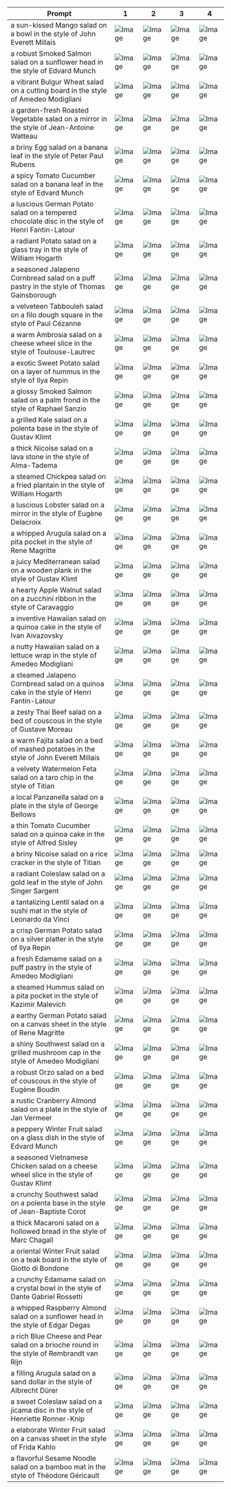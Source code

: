 | Prompt | 1 | 2 | 3 | 4 |
|-|-|-|-|-|
| a sun-kissed Mango salad on a bowl in the style of John Everett Millais | ![Image](https://salad-benchmark-public-assets.s3.us-east-2.amazonaws.com/sdxl/61751207-d6c1-434a-81d5-7d1836e48e7e-0.jpg) | ![Image](https://salad-benchmark-public-assets.s3.us-east-2.amazonaws.com/sdxl/61751207-d6c1-434a-81d5-7d1836e48e7e-1.jpg) | ![Image](https://salad-benchmark-public-assets.s3.us-east-2.amazonaws.com/sdxl/61751207-d6c1-434a-81d5-7d1836e48e7e-2.jpg) | ![Image](https://salad-benchmark-public-assets.s3.us-east-2.amazonaws.com/sdxl/61751207-d6c1-434a-81d5-7d1836e48e7e-3.jpg) |
| a robust Smoked Salmon salad on a sunflower head in the style of Edvard Munch | ![Image](https://salad-benchmark-public-assets.s3.us-east-2.amazonaws.com/sdxl/ace36770-ac62-429c-ae81-2126db222be8-0.jpg) | ![Image](https://salad-benchmark-public-assets.s3.us-east-2.amazonaws.com/sdxl/ace36770-ac62-429c-ae81-2126db222be8-1.jpg) | ![Image](https://salad-benchmark-public-assets.s3.us-east-2.amazonaws.com/sdxl/ace36770-ac62-429c-ae81-2126db222be8-2.jpg) | ![Image](https://salad-benchmark-public-assets.s3.us-east-2.amazonaws.com/sdxl/ace36770-ac62-429c-ae81-2126db222be8-3.jpg) |
| a vibrant Bulgur Wheat salad on a cutting board in the style of Amedeo Modigliani | ![Image](https://salad-benchmark-public-assets.s3.us-east-2.amazonaws.com/sdxl/d4c422ec-ac3d-486b-8429-7cc9799221e8-0.jpg) | ![Image](https://salad-benchmark-public-assets.s3.us-east-2.amazonaws.com/sdxl/d4c422ec-ac3d-486b-8429-7cc9799221e8-1.jpg) | ![Image](https://salad-benchmark-public-assets.s3.us-east-2.amazonaws.com/sdxl/d4c422ec-ac3d-486b-8429-7cc9799221e8-2.jpg) | ![Image](https://salad-benchmark-public-assets.s3.us-east-2.amazonaws.com/sdxl/d4c422ec-ac3d-486b-8429-7cc9799221e8-3.jpg) |
| a garden-fresh Roasted Vegetable salad on a mirror in the style of Jean-Antoine Watteau | ![Image](https://salad-benchmark-public-assets.s3.us-east-2.amazonaws.com/sdxl/4791d8c1-4cb0-462f-9160-aa0e0ce3f86a-0.jpg) | ![Image](https://salad-benchmark-public-assets.s3.us-east-2.amazonaws.com/sdxl/4791d8c1-4cb0-462f-9160-aa0e0ce3f86a-1.jpg) | ![Image](https://salad-benchmark-public-assets.s3.us-east-2.amazonaws.com/sdxl/4791d8c1-4cb0-462f-9160-aa0e0ce3f86a-2.jpg) | ![Image](https://salad-benchmark-public-assets.s3.us-east-2.amazonaws.com/sdxl/4791d8c1-4cb0-462f-9160-aa0e0ce3f86a-3.jpg) |
| a briny Egg salad on a banana leaf in the style of Peter Paul Rubens | ![Image](https://salad-benchmark-public-assets.s3.us-east-2.amazonaws.com/sdxl/cd2cfae3-1503-4dfd-8ce5-60a0606335a3-0.jpg) | ![Image](https://salad-benchmark-public-assets.s3.us-east-2.amazonaws.com/sdxl/cd2cfae3-1503-4dfd-8ce5-60a0606335a3-1.jpg) | ![Image](https://salad-benchmark-public-assets.s3.us-east-2.amazonaws.com/sdxl/cd2cfae3-1503-4dfd-8ce5-60a0606335a3-2.jpg) | ![Image](https://salad-benchmark-public-assets.s3.us-east-2.amazonaws.com/sdxl/cd2cfae3-1503-4dfd-8ce5-60a0606335a3-3.jpg) |
| a spicy Tomato Cucumber salad on a banana leaf in the style of Edvard Munch | ![Image](https://salad-benchmark-public-assets.s3.us-east-2.amazonaws.com/sdxl/4c91084f-80a8-471b-a351-704dd35dc7a5-0.jpg) | ![Image](https://salad-benchmark-public-assets.s3.us-east-2.amazonaws.com/sdxl/4c91084f-80a8-471b-a351-704dd35dc7a5-1.jpg) | ![Image](https://salad-benchmark-public-assets.s3.us-east-2.amazonaws.com/sdxl/4c91084f-80a8-471b-a351-704dd35dc7a5-2.jpg) | ![Image](https://salad-benchmark-public-assets.s3.us-east-2.amazonaws.com/sdxl/4c91084f-80a8-471b-a351-704dd35dc7a5-3.jpg) |
| a luscious German Potato salad on a tempered chocolate disc in the style of Henri Fantin-Latour | ![Image](https://salad-benchmark-public-assets.s3.us-east-2.amazonaws.com/sdxl/5dbf6a0f-013a-4326-8ebe-c13bbf402eda-0.jpg) | ![Image](https://salad-benchmark-public-assets.s3.us-east-2.amazonaws.com/sdxl/5dbf6a0f-013a-4326-8ebe-c13bbf402eda-1.jpg) | ![Image](https://salad-benchmark-public-assets.s3.us-east-2.amazonaws.com/sdxl/5dbf6a0f-013a-4326-8ebe-c13bbf402eda-2.jpg) | ![Image](https://salad-benchmark-public-assets.s3.us-east-2.amazonaws.com/sdxl/5dbf6a0f-013a-4326-8ebe-c13bbf402eda-3.jpg) |
| a radiant Potato salad on a glass tray in the style of William Hogarth | ![Image](https://salad-benchmark-public-assets.s3.us-east-2.amazonaws.com/sdxl/ad92fb69-dbe0-4ab2-8353-54b1ed5a7a9b-0.jpg) | ![Image](https://salad-benchmark-public-assets.s3.us-east-2.amazonaws.com/sdxl/ad92fb69-dbe0-4ab2-8353-54b1ed5a7a9b-1.jpg) | ![Image](https://salad-benchmark-public-assets.s3.us-east-2.amazonaws.com/sdxl/ad92fb69-dbe0-4ab2-8353-54b1ed5a7a9b-2.jpg) | ![Image](https://salad-benchmark-public-assets.s3.us-east-2.amazonaws.com/sdxl/ad92fb69-dbe0-4ab2-8353-54b1ed5a7a9b-3.jpg) |
| a seasoned Jalapeno Cornbread salad on a puff pastry in the style of Thomas Gainsborough | ![Image](https://salad-benchmark-public-assets.s3.us-east-2.amazonaws.com/sdxl/e64dbb99-bb82-4284-8241-626e8ca69b73-0.jpg) | ![Image](https://salad-benchmark-public-assets.s3.us-east-2.amazonaws.com/sdxl/e64dbb99-bb82-4284-8241-626e8ca69b73-1.jpg) | ![Image](https://salad-benchmark-public-assets.s3.us-east-2.amazonaws.com/sdxl/e64dbb99-bb82-4284-8241-626e8ca69b73-2.jpg) | ![Image](https://salad-benchmark-public-assets.s3.us-east-2.amazonaws.com/sdxl/e64dbb99-bb82-4284-8241-626e8ca69b73-3.jpg) |
| a velveteen Tabbouleh salad on a filo dough square in the style of Paul Cézanne | ![Image](https://salad-benchmark-public-assets.s3.us-east-2.amazonaws.com/sdxl/80a8b664-b457-4139-80e9-e39b51b50b20-0.jpg) | ![Image](https://salad-benchmark-public-assets.s3.us-east-2.amazonaws.com/sdxl/80a8b664-b457-4139-80e9-e39b51b50b20-1.jpg) | ![Image](https://salad-benchmark-public-assets.s3.us-east-2.amazonaws.com/sdxl/80a8b664-b457-4139-80e9-e39b51b50b20-2.jpg) | ![Image](https://salad-benchmark-public-assets.s3.us-east-2.amazonaws.com/sdxl/80a8b664-b457-4139-80e9-e39b51b50b20-3.jpg) |
| a warm Ambrosia salad on a cheese wheel slice in the style of Toulouse-Lautrec | ![Image](https://salad-benchmark-public-assets.s3.us-east-2.amazonaws.com/sdxl/96bf29b8-839b-4c6c-a612-96413d6e94c6-0.jpg) | ![Image](https://salad-benchmark-public-assets.s3.us-east-2.amazonaws.com/sdxl/96bf29b8-839b-4c6c-a612-96413d6e94c6-1.jpg) | ![Image](https://salad-benchmark-public-assets.s3.us-east-2.amazonaws.com/sdxl/96bf29b8-839b-4c6c-a612-96413d6e94c6-2.jpg) | ![Image](https://salad-benchmark-public-assets.s3.us-east-2.amazonaws.com/sdxl/96bf29b8-839b-4c6c-a612-96413d6e94c6-3.jpg) |
| a exotic Sweet Potato salad on a layer of hummus in the style of Ilya Repin | ![Image](https://salad-benchmark-public-assets.s3.us-east-2.amazonaws.com/sdxl/7b5b6602-88f2-44de-a318-a36a82bd5deb-0.jpg) | ![Image](https://salad-benchmark-public-assets.s3.us-east-2.amazonaws.com/sdxl/7b5b6602-88f2-44de-a318-a36a82bd5deb-1.jpg) | ![Image](https://salad-benchmark-public-assets.s3.us-east-2.amazonaws.com/sdxl/7b5b6602-88f2-44de-a318-a36a82bd5deb-2.jpg) | ![Image](https://salad-benchmark-public-assets.s3.us-east-2.amazonaws.com/sdxl/7b5b6602-88f2-44de-a318-a36a82bd5deb-3.jpg) |
| a glossy Smoked Salmon salad on a palm frond in the style of Raphael Sanzio | ![Image](https://salad-benchmark-public-assets.s3.us-east-2.amazonaws.com/sdxl/f238bf92-5a19-4110-8610-b056b701a115-0.jpg) | ![Image](https://salad-benchmark-public-assets.s3.us-east-2.amazonaws.com/sdxl/f238bf92-5a19-4110-8610-b056b701a115-1.jpg) | ![Image](https://salad-benchmark-public-assets.s3.us-east-2.amazonaws.com/sdxl/f238bf92-5a19-4110-8610-b056b701a115-2.jpg) | ![Image](https://salad-benchmark-public-assets.s3.us-east-2.amazonaws.com/sdxl/f238bf92-5a19-4110-8610-b056b701a115-3.jpg) |
| a grilled Kale salad on a polenta base in the style of Gustav Klimt | ![Image](https://salad-benchmark-public-assets.s3.us-east-2.amazonaws.com/sdxl/2c734105-3a9b-48b6-88ca-fbb3a3a57ad1-0.jpg) | ![Image](https://salad-benchmark-public-assets.s3.us-east-2.amazonaws.com/sdxl/2c734105-3a9b-48b6-88ca-fbb3a3a57ad1-1.jpg) | ![Image](https://salad-benchmark-public-assets.s3.us-east-2.amazonaws.com/sdxl/2c734105-3a9b-48b6-88ca-fbb3a3a57ad1-2.jpg) | ![Image](https://salad-benchmark-public-assets.s3.us-east-2.amazonaws.com/sdxl/2c734105-3a9b-48b6-88ca-fbb3a3a57ad1-3.jpg) |
| a thick Nicoise salad on a lava stone in the style of Alma-Tadema | ![Image](https://salad-benchmark-public-assets.s3.us-east-2.amazonaws.com/sdxl/0f5c2efb-c262-42de-a22e-70743603b367-0.jpg) | ![Image](https://salad-benchmark-public-assets.s3.us-east-2.amazonaws.com/sdxl/0f5c2efb-c262-42de-a22e-70743603b367-1.jpg) | ![Image](https://salad-benchmark-public-assets.s3.us-east-2.amazonaws.com/sdxl/0f5c2efb-c262-42de-a22e-70743603b367-2.jpg) | ![Image](https://salad-benchmark-public-assets.s3.us-east-2.amazonaws.com/sdxl/0f5c2efb-c262-42de-a22e-70743603b367-3.jpg) |
| a steamed Chickpea salad on a fried plantain in the style of William Hogarth | ![Image](https://salad-benchmark-public-assets.s3.us-east-2.amazonaws.com/sdxl/ca48245c-9f1e-4d15-ab88-439ebfbcc033-0.jpg) | ![Image](https://salad-benchmark-public-assets.s3.us-east-2.amazonaws.com/sdxl/ca48245c-9f1e-4d15-ab88-439ebfbcc033-1.jpg) | ![Image](https://salad-benchmark-public-assets.s3.us-east-2.amazonaws.com/sdxl/ca48245c-9f1e-4d15-ab88-439ebfbcc033-2.jpg) | ![Image](https://salad-benchmark-public-assets.s3.us-east-2.amazonaws.com/sdxl/ca48245c-9f1e-4d15-ab88-439ebfbcc033-3.jpg) |
| a luscious Lobster salad on a mirror in the style of Eugène Delacroix | ![Image](https://salad-benchmark-public-assets.s3.us-east-2.amazonaws.com/sdxl/f1cefcbd-7351-4ca0-8ace-a9a73ee3959b-0.jpg) | ![Image](https://salad-benchmark-public-assets.s3.us-east-2.amazonaws.com/sdxl/f1cefcbd-7351-4ca0-8ace-a9a73ee3959b-1.jpg) | ![Image](https://salad-benchmark-public-assets.s3.us-east-2.amazonaws.com/sdxl/f1cefcbd-7351-4ca0-8ace-a9a73ee3959b-2.jpg) | ![Image](https://salad-benchmark-public-assets.s3.us-east-2.amazonaws.com/sdxl/f1cefcbd-7351-4ca0-8ace-a9a73ee3959b-3.jpg) |
| a whipped Arugula salad on a pita pocket in the style of Rene Magritte | ![Image](https://salad-benchmark-public-assets.s3.us-east-2.amazonaws.com/sdxl/5f70cc50-d8b3-4d5f-b47f-7345e51eefc4-0.jpg) | ![Image](https://salad-benchmark-public-assets.s3.us-east-2.amazonaws.com/sdxl/5f70cc50-d8b3-4d5f-b47f-7345e51eefc4-1.jpg) | ![Image](https://salad-benchmark-public-assets.s3.us-east-2.amazonaws.com/sdxl/5f70cc50-d8b3-4d5f-b47f-7345e51eefc4-2.jpg) | ![Image](https://salad-benchmark-public-assets.s3.us-east-2.amazonaws.com/sdxl/5f70cc50-d8b3-4d5f-b47f-7345e51eefc4-3.jpg) |
| a juicy Mediterranean salad on a wooden plank in the style of Gustav Klimt | ![Image](https://salad-benchmark-public-assets.s3.us-east-2.amazonaws.com/sdxl/c6c47177-3553-46a1-805c-b0e418372e0a-0.jpg) | ![Image](https://salad-benchmark-public-assets.s3.us-east-2.amazonaws.com/sdxl/c6c47177-3553-46a1-805c-b0e418372e0a-1.jpg) | ![Image](https://salad-benchmark-public-assets.s3.us-east-2.amazonaws.com/sdxl/c6c47177-3553-46a1-805c-b0e418372e0a-2.jpg) | ![Image](https://salad-benchmark-public-assets.s3.us-east-2.amazonaws.com/sdxl/c6c47177-3553-46a1-805c-b0e418372e0a-3.jpg) |
| a hearty Apple Walnut salad on a zucchini ribbon in the style of Caravaggio | ![Image](https://salad-benchmark-public-assets.s3.us-east-2.amazonaws.com/sdxl/b99100b9-db0f-484c-87e6-9dcf6529c3e6-0.jpg) | ![Image](https://salad-benchmark-public-assets.s3.us-east-2.amazonaws.com/sdxl/b99100b9-db0f-484c-87e6-9dcf6529c3e6-1.jpg) | ![Image](https://salad-benchmark-public-assets.s3.us-east-2.amazonaws.com/sdxl/b99100b9-db0f-484c-87e6-9dcf6529c3e6-2.jpg) | ![Image](https://salad-benchmark-public-assets.s3.us-east-2.amazonaws.com/sdxl/b99100b9-db0f-484c-87e6-9dcf6529c3e6-3.jpg) |
| a inventive Hawaiian salad on a quinoa cake in the style of Ivan Aivazovsky | ![Image](https://salad-benchmark-public-assets.s3.us-east-2.amazonaws.com/sdxl/5070dff4-849b-4c33-b7f2-f9f507b84e76-0.jpg) | ![Image](https://salad-benchmark-public-assets.s3.us-east-2.amazonaws.com/sdxl/5070dff4-849b-4c33-b7f2-f9f507b84e76-1.jpg) | ![Image](https://salad-benchmark-public-assets.s3.us-east-2.amazonaws.com/sdxl/5070dff4-849b-4c33-b7f2-f9f507b84e76-2.jpg) | ![Image](https://salad-benchmark-public-assets.s3.us-east-2.amazonaws.com/sdxl/5070dff4-849b-4c33-b7f2-f9f507b84e76-3.jpg) |
| a nutty Hawaiian salad on a lettuce wrap in the style of Amedeo Modigliani | ![Image](https://salad-benchmark-public-assets.s3.us-east-2.amazonaws.com/sdxl/18674a92-b663-49de-ac89-54967b43e2a7-0.jpg) | ![Image](https://salad-benchmark-public-assets.s3.us-east-2.amazonaws.com/sdxl/18674a92-b663-49de-ac89-54967b43e2a7-1.jpg) | ![Image](https://salad-benchmark-public-assets.s3.us-east-2.amazonaws.com/sdxl/18674a92-b663-49de-ac89-54967b43e2a7-2.jpg) | ![Image](https://salad-benchmark-public-assets.s3.us-east-2.amazonaws.com/sdxl/18674a92-b663-49de-ac89-54967b43e2a7-3.jpg) |
| a steamed Jalapeno Cornbread salad on a quinoa cake in the style of Henri Fantin-Latour | ![Image](https://salad-benchmark-public-assets.s3.us-east-2.amazonaws.com/sdxl/1c5e4235-97c7-487e-89e7-3bf17d495c34-0.jpg) | ![Image](https://salad-benchmark-public-assets.s3.us-east-2.amazonaws.com/sdxl/1c5e4235-97c7-487e-89e7-3bf17d495c34-1.jpg) | ![Image](https://salad-benchmark-public-assets.s3.us-east-2.amazonaws.com/sdxl/1c5e4235-97c7-487e-89e7-3bf17d495c34-2.jpg) | ![Image](https://salad-benchmark-public-assets.s3.us-east-2.amazonaws.com/sdxl/1c5e4235-97c7-487e-89e7-3bf17d495c34-3.jpg) |
| a zesty Thai Beef salad on a bed of couscous in the style of Gustave Moreau | ![Image](https://salad-benchmark-public-assets.s3.us-east-2.amazonaws.com/sdxl/cc8920c4-9b7e-4f22-9214-4bf8fdb2d0db-0.jpg) | ![Image](https://salad-benchmark-public-assets.s3.us-east-2.amazonaws.com/sdxl/cc8920c4-9b7e-4f22-9214-4bf8fdb2d0db-1.jpg) | ![Image](https://salad-benchmark-public-assets.s3.us-east-2.amazonaws.com/sdxl/cc8920c4-9b7e-4f22-9214-4bf8fdb2d0db-2.jpg) | ![Image](https://salad-benchmark-public-assets.s3.us-east-2.amazonaws.com/sdxl/cc8920c4-9b7e-4f22-9214-4bf8fdb2d0db-3.jpg) |
| a warm Fajita salad on a bed of mashed potatoes in the style of John Everett Millais | ![Image](https://salad-benchmark-public-assets.s3.us-east-2.amazonaws.com/sdxl/df35824f-4f97-4496-b6fe-70745331d9b2-0.jpg) | ![Image](https://salad-benchmark-public-assets.s3.us-east-2.amazonaws.com/sdxl/df35824f-4f97-4496-b6fe-70745331d9b2-1.jpg) | ![Image](https://salad-benchmark-public-assets.s3.us-east-2.amazonaws.com/sdxl/df35824f-4f97-4496-b6fe-70745331d9b2-2.jpg) | ![Image](https://salad-benchmark-public-assets.s3.us-east-2.amazonaws.com/sdxl/df35824f-4f97-4496-b6fe-70745331d9b2-3.jpg) |
| a velvety Watermelon Feta salad on a taro chip in the style of Titian | ![Image](https://salad-benchmark-public-assets.s3.us-east-2.amazonaws.com/sdxl/b0ef606e-b6c3-4ccb-8bb7-3ff50a5f5077-0.jpg) | ![Image](https://salad-benchmark-public-assets.s3.us-east-2.amazonaws.com/sdxl/b0ef606e-b6c3-4ccb-8bb7-3ff50a5f5077-1.jpg) | ![Image](https://salad-benchmark-public-assets.s3.us-east-2.amazonaws.com/sdxl/b0ef606e-b6c3-4ccb-8bb7-3ff50a5f5077-2.jpg) | ![Image](https://salad-benchmark-public-assets.s3.us-east-2.amazonaws.com/sdxl/b0ef606e-b6c3-4ccb-8bb7-3ff50a5f5077-3.jpg) |
| a local Panzanella salad on a plate in the style of George Bellows | ![Image](https://salad-benchmark-public-assets.s3.us-east-2.amazonaws.com/sdxl/2ec2c5b0-ff3f-4222-afdc-2d02359beecf-0.jpg) | ![Image](https://salad-benchmark-public-assets.s3.us-east-2.amazonaws.com/sdxl/2ec2c5b0-ff3f-4222-afdc-2d02359beecf-1.jpg) | ![Image](https://salad-benchmark-public-assets.s3.us-east-2.amazonaws.com/sdxl/2ec2c5b0-ff3f-4222-afdc-2d02359beecf-2.jpg) | ![Image](https://salad-benchmark-public-assets.s3.us-east-2.amazonaws.com/sdxl/2ec2c5b0-ff3f-4222-afdc-2d02359beecf-3.jpg) |
| a thin Tomato Cucumber salad on a quinoa cake in the style of Alfred Sisley | ![Image](https://salad-benchmark-public-assets.s3.us-east-2.amazonaws.com/sdxl/0bf75719-9d1b-4b12-8b6a-25afbac76e62-0.jpg) | ![Image](https://salad-benchmark-public-assets.s3.us-east-2.amazonaws.com/sdxl/0bf75719-9d1b-4b12-8b6a-25afbac76e62-1.jpg) | ![Image](https://salad-benchmark-public-assets.s3.us-east-2.amazonaws.com/sdxl/0bf75719-9d1b-4b12-8b6a-25afbac76e62-2.jpg) | ![Image](https://salad-benchmark-public-assets.s3.us-east-2.amazonaws.com/sdxl/0bf75719-9d1b-4b12-8b6a-25afbac76e62-3.jpg) |
| a briny Nicoise salad on a rice cracker in the style of Titian | ![Image](https://salad-benchmark-public-assets.s3.us-east-2.amazonaws.com/sdxl/c527dbaf-f799-4b88-b1b8-80edbf55c0f8-0.jpg) | ![Image](https://salad-benchmark-public-assets.s3.us-east-2.amazonaws.com/sdxl/c527dbaf-f799-4b88-b1b8-80edbf55c0f8-1.jpg) | ![Image](https://salad-benchmark-public-assets.s3.us-east-2.amazonaws.com/sdxl/c527dbaf-f799-4b88-b1b8-80edbf55c0f8-2.jpg) | ![Image](https://salad-benchmark-public-assets.s3.us-east-2.amazonaws.com/sdxl/c527dbaf-f799-4b88-b1b8-80edbf55c0f8-3.jpg) |
| a radiant Coleslaw salad on a gold leaf in the style of John Singer Sargent | ![Image](https://salad-benchmark-public-assets.s3.us-east-2.amazonaws.com/sdxl/d696a91f-7cbb-46b3-9ef8-899379339de4-0.jpg) | ![Image](https://salad-benchmark-public-assets.s3.us-east-2.amazonaws.com/sdxl/d696a91f-7cbb-46b3-9ef8-899379339de4-1.jpg) | ![Image](https://salad-benchmark-public-assets.s3.us-east-2.amazonaws.com/sdxl/d696a91f-7cbb-46b3-9ef8-899379339de4-2.jpg) | ![Image](https://salad-benchmark-public-assets.s3.us-east-2.amazonaws.com/sdxl/d696a91f-7cbb-46b3-9ef8-899379339de4-3.jpg) |
| a tantalizing Lentil salad on a sushi mat in the style of Leonardo da Vinci | ![Image](https://salad-benchmark-public-assets.s3.us-east-2.amazonaws.com/sdxl/62178f23-503a-42d5-8e09-1f1ee268cfee-0.jpg) | ![Image](https://salad-benchmark-public-assets.s3.us-east-2.amazonaws.com/sdxl/62178f23-503a-42d5-8e09-1f1ee268cfee-1.jpg) | ![Image](https://salad-benchmark-public-assets.s3.us-east-2.amazonaws.com/sdxl/62178f23-503a-42d5-8e09-1f1ee268cfee-2.jpg) | ![Image](https://salad-benchmark-public-assets.s3.us-east-2.amazonaws.com/sdxl/62178f23-503a-42d5-8e09-1f1ee268cfee-3.jpg) |
| a crisp German Potato salad on a silver platter in the style of Ilya Repin | ![Image](https://salad-benchmark-public-assets.s3.us-east-2.amazonaws.com/sdxl/1c2b42bb-7142-4fd9-a7d6-f6fac2b3165b-0.jpg) | ![Image](https://salad-benchmark-public-assets.s3.us-east-2.amazonaws.com/sdxl/1c2b42bb-7142-4fd9-a7d6-f6fac2b3165b-1.jpg) | ![Image](https://salad-benchmark-public-assets.s3.us-east-2.amazonaws.com/sdxl/1c2b42bb-7142-4fd9-a7d6-f6fac2b3165b-2.jpg) | ![Image](https://salad-benchmark-public-assets.s3.us-east-2.amazonaws.com/sdxl/1c2b42bb-7142-4fd9-a7d6-f6fac2b3165b-3.jpg) |
| a fresh Edamame salad on a puff pastry in the style of Amedeo Modigliani | ![Image](https://salad-benchmark-public-assets.s3.us-east-2.amazonaws.com/sdxl/0de3e4c2-97fb-44ad-82bb-80d1c55aa505-0.jpg) | ![Image](https://salad-benchmark-public-assets.s3.us-east-2.amazonaws.com/sdxl/0de3e4c2-97fb-44ad-82bb-80d1c55aa505-1.jpg) | ![Image](https://salad-benchmark-public-assets.s3.us-east-2.amazonaws.com/sdxl/0de3e4c2-97fb-44ad-82bb-80d1c55aa505-2.jpg) | ![Image](https://salad-benchmark-public-assets.s3.us-east-2.amazonaws.com/sdxl/0de3e4c2-97fb-44ad-82bb-80d1c55aa505-3.jpg) |
| a steamed Hummus salad on a pita pocket in the style of Kazimir Malevich | ![Image](https://salad-benchmark-public-assets.s3.us-east-2.amazonaws.com/sdxl/d5f315b0-158b-4d75-affe-cdcdba9bb2da-0.jpg) | ![Image](https://salad-benchmark-public-assets.s3.us-east-2.amazonaws.com/sdxl/d5f315b0-158b-4d75-affe-cdcdba9bb2da-1.jpg) | ![Image](https://salad-benchmark-public-assets.s3.us-east-2.amazonaws.com/sdxl/d5f315b0-158b-4d75-affe-cdcdba9bb2da-2.jpg) | ![Image](https://salad-benchmark-public-assets.s3.us-east-2.amazonaws.com/sdxl/d5f315b0-158b-4d75-affe-cdcdba9bb2da-3.jpg) |
| a earthy German Potato salad on a canvas sheet in the style of Rene Magritte | ![Image](https://salad-benchmark-public-assets.s3.us-east-2.amazonaws.com/sdxl/ea14c3e7-43c0-472c-a391-0764e062b6a1-0.jpg) | ![Image](https://salad-benchmark-public-assets.s3.us-east-2.amazonaws.com/sdxl/ea14c3e7-43c0-472c-a391-0764e062b6a1-1.jpg) | ![Image](https://salad-benchmark-public-assets.s3.us-east-2.amazonaws.com/sdxl/ea14c3e7-43c0-472c-a391-0764e062b6a1-2.jpg) | ![Image](https://salad-benchmark-public-assets.s3.us-east-2.amazonaws.com/sdxl/ea14c3e7-43c0-472c-a391-0764e062b6a1-3.jpg) |
| a shiny Southwest salad on a grilled mushroom cap in the style of Amedeo Modigliani | ![Image](https://salad-benchmark-public-assets.s3.us-east-2.amazonaws.com/sdxl/7bed9a98-f7c7-4995-acc5-0b1a5fdb8fd8-0.jpg) | ![Image](https://salad-benchmark-public-assets.s3.us-east-2.amazonaws.com/sdxl/7bed9a98-f7c7-4995-acc5-0b1a5fdb8fd8-1.jpg) | ![Image](https://salad-benchmark-public-assets.s3.us-east-2.amazonaws.com/sdxl/7bed9a98-f7c7-4995-acc5-0b1a5fdb8fd8-2.jpg) | ![Image](https://salad-benchmark-public-assets.s3.us-east-2.amazonaws.com/sdxl/7bed9a98-f7c7-4995-acc5-0b1a5fdb8fd8-3.jpg) |
| a robust Orzo salad on a bed of couscous in the style of Eugène Boudin | ![Image](https://salad-benchmark-public-assets.s3.us-east-2.amazonaws.com/sdxl/9eb3b0a4-8afd-4de0-993f-9530f9bee78d-0.jpg) | ![Image](https://salad-benchmark-public-assets.s3.us-east-2.amazonaws.com/sdxl/9eb3b0a4-8afd-4de0-993f-9530f9bee78d-1.jpg) | ![Image](https://salad-benchmark-public-assets.s3.us-east-2.amazonaws.com/sdxl/9eb3b0a4-8afd-4de0-993f-9530f9bee78d-2.jpg) | ![Image](https://salad-benchmark-public-assets.s3.us-east-2.amazonaws.com/sdxl/9eb3b0a4-8afd-4de0-993f-9530f9bee78d-3.jpg) |
| a rustic Cranberry Almond salad on a plate in the style of Jan Vermeer | ![Image](https://salad-benchmark-public-assets.s3.us-east-2.amazonaws.com/sdxl/f6efa9d9-ddfc-40cc-a802-40e34f7099b5-0.jpg) | ![Image](https://salad-benchmark-public-assets.s3.us-east-2.amazonaws.com/sdxl/f6efa9d9-ddfc-40cc-a802-40e34f7099b5-1.jpg) | ![Image](https://salad-benchmark-public-assets.s3.us-east-2.amazonaws.com/sdxl/f6efa9d9-ddfc-40cc-a802-40e34f7099b5-2.jpg) | ![Image](https://salad-benchmark-public-assets.s3.us-east-2.amazonaws.com/sdxl/f6efa9d9-ddfc-40cc-a802-40e34f7099b5-3.jpg) |
| a peppery Winter Fruit salad on a glass dish in the style of Edvard Munch | ![Image](https://salad-benchmark-public-assets.s3.us-east-2.amazonaws.com/sdxl/fb3675de-28c2-4b26-9edd-c71cc45a78f3-0.jpg) | ![Image](https://salad-benchmark-public-assets.s3.us-east-2.amazonaws.com/sdxl/fb3675de-28c2-4b26-9edd-c71cc45a78f3-1.jpg) | ![Image](https://salad-benchmark-public-assets.s3.us-east-2.amazonaws.com/sdxl/fb3675de-28c2-4b26-9edd-c71cc45a78f3-2.jpg) | ![Image](https://salad-benchmark-public-assets.s3.us-east-2.amazonaws.com/sdxl/fb3675de-28c2-4b26-9edd-c71cc45a78f3-3.jpg) |
| a seasoned Vietnamese Chicken salad on a cheese wheel slice in the style of Gustav Klimt | ![Image](https://salad-benchmark-public-assets.s3.us-east-2.amazonaws.com/sdxl/a899050b-64b4-4eeb-b87b-53184a1a1a83-0.jpg) | ![Image](https://salad-benchmark-public-assets.s3.us-east-2.amazonaws.com/sdxl/a899050b-64b4-4eeb-b87b-53184a1a1a83-1.jpg) | ![Image](https://salad-benchmark-public-assets.s3.us-east-2.amazonaws.com/sdxl/a899050b-64b4-4eeb-b87b-53184a1a1a83-2.jpg) | ![Image](https://salad-benchmark-public-assets.s3.us-east-2.amazonaws.com/sdxl/a899050b-64b4-4eeb-b87b-53184a1a1a83-3.jpg) |
| a crunchy Southwest salad on a polenta base in the style of Jean-Baptiste Corot | ![Image](https://salad-benchmark-public-assets.s3.us-east-2.amazonaws.com/sdxl/45b94a85-5c7d-4475-aef8-cd11e721b086-0.jpg) | ![Image](https://salad-benchmark-public-assets.s3.us-east-2.amazonaws.com/sdxl/45b94a85-5c7d-4475-aef8-cd11e721b086-1.jpg) | ![Image](https://salad-benchmark-public-assets.s3.us-east-2.amazonaws.com/sdxl/45b94a85-5c7d-4475-aef8-cd11e721b086-2.jpg) | ![Image](https://salad-benchmark-public-assets.s3.us-east-2.amazonaws.com/sdxl/45b94a85-5c7d-4475-aef8-cd11e721b086-3.jpg) |
| a thick Macaroni salad on a hollowed bread in the style of Marc Chagall | ![Image](https://salad-benchmark-public-assets.s3.us-east-2.amazonaws.com/sdxl/61f2604b-40b0-4a98-8352-fab08f28a474-0.jpg) | ![Image](https://salad-benchmark-public-assets.s3.us-east-2.amazonaws.com/sdxl/61f2604b-40b0-4a98-8352-fab08f28a474-1.jpg) | ![Image](https://salad-benchmark-public-assets.s3.us-east-2.amazonaws.com/sdxl/61f2604b-40b0-4a98-8352-fab08f28a474-2.jpg) | ![Image](https://salad-benchmark-public-assets.s3.us-east-2.amazonaws.com/sdxl/61f2604b-40b0-4a98-8352-fab08f28a474-3.jpg) |
| a oriental Winter Fruit salad on a teak board in the style of Giotto di Bondone | ![Image](https://salad-benchmark-public-assets.s3.us-east-2.amazonaws.com/sdxl/47408e25-6fd3-4af1-9265-bdfe8ae19c92-0.jpg) | ![Image](https://salad-benchmark-public-assets.s3.us-east-2.amazonaws.com/sdxl/47408e25-6fd3-4af1-9265-bdfe8ae19c92-1.jpg) | ![Image](https://salad-benchmark-public-assets.s3.us-east-2.amazonaws.com/sdxl/47408e25-6fd3-4af1-9265-bdfe8ae19c92-2.jpg) | ![Image](https://salad-benchmark-public-assets.s3.us-east-2.amazonaws.com/sdxl/47408e25-6fd3-4af1-9265-bdfe8ae19c92-3.jpg) |
| a crunchy Edamame salad on a crystal bowl in the style of Dante Gabriel Rossetti | ![Image](https://salad-benchmark-public-assets.s3.us-east-2.amazonaws.com/sdxl/ca392dd8-922d-49b5-930c-f535e26d13a6-0.jpg) | ![Image](https://salad-benchmark-public-assets.s3.us-east-2.amazonaws.com/sdxl/ca392dd8-922d-49b5-930c-f535e26d13a6-1.jpg) | ![Image](https://salad-benchmark-public-assets.s3.us-east-2.amazonaws.com/sdxl/ca392dd8-922d-49b5-930c-f535e26d13a6-2.jpg) | ![Image](https://salad-benchmark-public-assets.s3.us-east-2.amazonaws.com/sdxl/ca392dd8-922d-49b5-930c-f535e26d13a6-3.jpg) |
| a whipped Raspberry Almond salad on a sunflower head in the style of Edgar Degas | ![Image](https://salad-benchmark-public-assets.s3.us-east-2.amazonaws.com/sdxl/f3b04860-a3f2-4392-8246-abacf65e2973-0.jpg) | ![Image](https://salad-benchmark-public-assets.s3.us-east-2.amazonaws.com/sdxl/f3b04860-a3f2-4392-8246-abacf65e2973-1.jpg) | ![Image](https://salad-benchmark-public-assets.s3.us-east-2.amazonaws.com/sdxl/f3b04860-a3f2-4392-8246-abacf65e2973-2.jpg) | ![Image](https://salad-benchmark-public-assets.s3.us-east-2.amazonaws.com/sdxl/f3b04860-a3f2-4392-8246-abacf65e2973-3.jpg) |
| a rich Blue Cheese and Pear salad on a brioche round in the style of Rembrandt van Rijn | ![Image](https://salad-benchmark-public-assets.s3.us-east-2.amazonaws.com/sdxl/aef1944e-b795-4e77-8910-fca60d131e32-0.jpg) | ![Image](https://salad-benchmark-public-assets.s3.us-east-2.amazonaws.com/sdxl/aef1944e-b795-4e77-8910-fca60d131e32-1.jpg) | ![Image](https://salad-benchmark-public-assets.s3.us-east-2.amazonaws.com/sdxl/aef1944e-b795-4e77-8910-fca60d131e32-2.jpg) | ![Image](https://salad-benchmark-public-assets.s3.us-east-2.amazonaws.com/sdxl/aef1944e-b795-4e77-8910-fca60d131e32-3.jpg) |
| a filling Arugula salad on a sand dollar in the style of Albrecht Dürer | ![Image](https://salad-benchmark-public-assets.s3.us-east-2.amazonaws.com/sdxl/d030bb3a-93e4-4cbd-8ac6-a5a1b42f4c4e-0.jpg) | ![Image](https://salad-benchmark-public-assets.s3.us-east-2.amazonaws.com/sdxl/d030bb3a-93e4-4cbd-8ac6-a5a1b42f4c4e-1.jpg) | ![Image](https://salad-benchmark-public-assets.s3.us-east-2.amazonaws.com/sdxl/d030bb3a-93e4-4cbd-8ac6-a5a1b42f4c4e-2.jpg) | ![Image](https://salad-benchmark-public-assets.s3.us-east-2.amazonaws.com/sdxl/d030bb3a-93e4-4cbd-8ac6-a5a1b42f4c4e-3.jpg) |
| a sweet Coleslaw salad on a jicama disc in the style of Henriette Ronner-Knip | ![Image](https://salad-benchmark-public-assets.s3.us-east-2.amazonaws.com/sdxl/28e89698-ae8b-4a0e-a6a2-07919f288c4b-0.jpg) | ![Image](https://salad-benchmark-public-assets.s3.us-east-2.amazonaws.com/sdxl/28e89698-ae8b-4a0e-a6a2-07919f288c4b-1.jpg) | ![Image](https://salad-benchmark-public-assets.s3.us-east-2.amazonaws.com/sdxl/28e89698-ae8b-4a0e-a6a2-07919f288c4b-2.jpg) | ![Image](https://salad-benchmark-public-assets.s3.us-east-2.amazonaws.com/sdxl/28e89698-ae8b-4a0e-a6a2-07919f288c4b-3.jpg) |
| a elaborate Winter Fruit salad on a canvas sheet in the style of Frida Kahlo | ![Image](https://salad-benchmark-public-assets.s3.us-east-2.amazonaws.com/sdxl/bb1caee2-66e8-46f2-88ef-b60b79361265-0.jpg) | ![Image](https://salad-benchmark-public-assets.s3.us-east-2.amazonaws.com/sdxl/bb1caee2-66e8-46f2-88ef-b60b79361265-1.jpg) | ![Image](https://salad-benchmark-public-assets.s3.us-east-2.amazonaws.com/sdxl/bb1caee2-66e8-46f2-88ef-b60b79361265-2.jpg) | ![Image](https://salad-benchmark-public-assets.s3.us-east-2.amazonaws.com/sdxl/bb1caee2-66e8-46f2-88ef-b60b79361265-3.jpg) |
| a flavorful Sesame Noodle salad on a bamboo mat in the style of Théodore Géricault | ![Image](https://salad-benchmark-public-assets.s3.us-east-2.amazonaws.com/sdxl/18703929-79de-4351-9bc9-32b670415f50-0.jpg) | ![Image](https://salad-benchmark-public-assets.s3.us-east-2.amazonaws.com/sdxl/18703929-79de-4351-9bc9-32b670415f50-1.jpg) | ![Image](https://salad-benchmark-public-assets.s3.us-east-2.amazonaws.com/sdxl/18703929-79de-4351-9bc9-32b670415f50-2.jpg) | ![Image](https://salad-benchmark-public-assets.s3.us-east-2.amazonaws.com/sdxl/18703929-79de-4351-9bc9-32b670415f50-3.jpg) |
